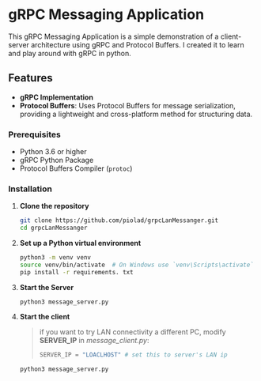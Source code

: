 # gRPC Messaging Application

This gRPC Messaging Application is a simple demonstration of a client-server architecture using gRPC and Protocol Buffers. I created it to learn and play around with gRPC in python.

## Features

- **gRPC Implementation**
- **Protocol Buffers**: Uses Protocol Buffers for message serialization, providing a lightweight and cross-platform method for structuring data.


### Prerequisites

- Python 3.6 or higher
- gRPC Python Package
- Protocol Buffers Compiler (`protoc`)

### Installation
1. **Clone the repository**

    ```bash
    git clone https://github.com/piolad/grpcLanMessanger.git
    cd grpcLanMessanger
    ```
2. **Set up a Python virtual environment**
    ```bash
    python3 -m venv venv      
    source venv/bin/activate  # On Windows use `venv\Scripts\activate`
    pip install -r requirements. txt
    ```

4. **Start the Server**

    ``
    python3 message_server.py
    ``

5. **Start the client**
    >if you want to try LAN connectivity a different PC, modify **SERVER_IP** in *message_client.py*:
    >```bash
    >SERVER_IP = "LOACLHOST" # set this to server's LAN ip
    >```

    ``
    python3 message_server.py
    ``
